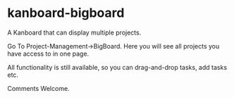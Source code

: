kanboard-bigboard
=================

A Kanboard that can display multiple projects.

Go To Project-Management->BigBoard. Here you will see all projects you have access to in one page.

All functionality is still available, so you can drag-and-drop tasks, add tasks etc.

Comments Welcome.
